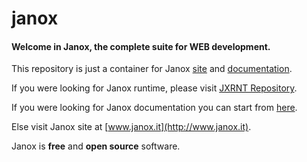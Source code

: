 # janox
#### Welcome in Janox, the complete suite for WEB development.

This repository is just a container for Janox
[site](http://www.janox.it) and
[documentation](http://www.janox.it/doc).

If you were looking for Janox runtime, please visit [JXRNT
Repository](https://github.com/tvannini/jxrnt).

If you were looking for Janox documentation you can start from
[here](tvannini/janox/wiki).

Else visit Janox site at [www.janox.it](http://www.janox.it).


Janox is **free** and **open source** software.

